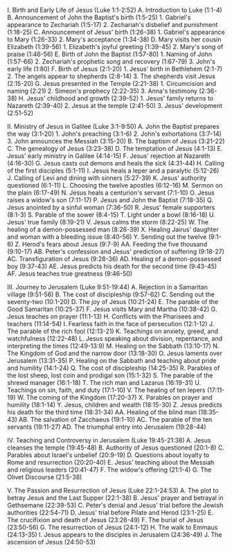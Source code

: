 I. Birth and Early Life of Jesus (Luke 1:1-2:52)
    A. Introduction to Luke (1:1-4)
    B. Announcement of John the Baptist's birth (1:5-25)
        1. Gabriel's appearance to Zechariah (1:5-17)
        2. Zechariah's disbelief and punishment (1:18-25)
    C. Announcement of Jesus' birth (1:26-38)
        1. Gabriel's appearance to Mary (1:26-33)
        2. Mary's acceptance (1:34-38)
    D. Mary visits her cousin Elizabeth (1:39-56)
        1. Elizabeth's joyful greeting (1:39-45)
        2. Mary's song of praise (1:46-56)
    E. Birth of John the Baptist (1:57-80)
        1. Naming of John (1:57-66)
        2. Zechariah's prophetic song and recovery (1:67-79)
        3. John's early life (1:80)
    F. Birth of Jesus (2:1-20)
        1. Jesus' birth in Bethlehem (2:1-7)
        2. The angels appear to shepherds (2:8-14)
        3. The shepherds visit Jesus (2:15-20)
    G. Jesus presented in the Temple (2:21-38)
        1. Circumcision and naming (2:21)
        2. Simeon's prophecy (2:22-35)
        3. Anna's testimony (2:36-38)
    H. Jesus' childhood and growth (2:39-52)
        1. Jesus' family returns to Nazareth (2:39-40)
        2. Jesus at the temple (2:41-50)
        3. Jesus' development (2:51-52)

II. Ministry of Jesus in Galilee (Luke 3:1-9:50)
    A. John the Baptist prepares the way (3:1-20)
        1. John's preaching (3:1-6)
        2. John's exhortations (3:7-14)
        3. John announces the Messiah (3:15-20)
    B. The baptism of Jesus (3:21-22)
    C. The genealogy of Jesus (3:23-38)
    D. The temptation of Jesus (4:1-13)
    E. Jesus' early ministry in Galilee (4:14-15)
    F. Jesus' rejection at Nazareth (4:16-30)
    G. Jesus casts out demons and heals the sick (4:31-44)
    H. Calling of the first disciples (5:1-11)
    I. Jesus heals a leper and a paralytic (5:12-26)
    J. Calling of Levi and dining with sinners (5:27-39)
    K. Jesus' authority questioned (6:1-11)
    L. Choosing the twelve apostles (6:12-16)
    M. Sermon on the plain (6:17-49)
    N. Jesus heals a centurion's servant (7:1-10)
    O. Jesus raises a widow's son (7:11-17)
    P. Jesus and John the Baptist (7:18-35)
    Q. Jesus anointed by a sinful woman (7:36-50)
    R. Jesus' female supporters (8:1-3)
    S. Parable of the sower (8:4-15)
    T. Light under a bowl (8:16-18)
    U. Jesus' true family (8:19-21)
    V. Jesus calms the storm (8:22-25)
    W. The healing of a demon-possessed man (8:26-39)
    X. Healing Jairus' daughter and woman with a bleeding issue (8:40-56)
    Y. Sending out the twelve (9:1-6)
    Z. Herod's fears about Jesus (9:7-9)
    AA. Feeding the five thousand (9:10-17)
    AB. Peter's confession and Jesus' prediction of suffering (9:18-27)
    AC. Transfiguration of Jesus (9:28-36)
    AD. Healing of a demon-possessed boy (9:37-43)
    AE. Jesus predicts his death for the second time (9:43-45)
    AF. Jesus teaches true greatness (9:46-50)

III. Journey to Jerusalem (Luke 9:51-19:44)
    A. Rejection in a Samaritan village (9:51-56)
    B. The cost of discipleship (9:57-62)
    C. Sending out the seventy-two (10:1-20)
    D. The joy of Jesus (10:21-24)
    E. The parable of the Good Samaritan (10:25-37)
    F. Jesus visits Mary and Martha (10:38-42)
    G. Jesus teaches on prayer (11:1-13)
    H. Conflicts with the Pharisees and teachers (11:14-54)
    I. Fearless faith in the face of persecution (12:1-12)
    J. The parable of the rich fool (12:13-21)
    K. Teachings on anxiety, greed, and watchfulness (12:22-48)
    L. Jesus speaking about division, repentance, and interpreting the times (12:49-13:9)
    M. Healing on the Sabbath (13:10-17)
    N. The Kingdom of God and the narrow door (13:18-30)
    O. Jesus laments over Jerusalem (13:31-35)
    P. Healing on the Sabbath and teaching about pride and humility (14:1-24)
    Q. The cost of discipleship (14:25-35)
    R. Parables of the lost sheep, lost coin and prodigal son (15:1-32)
    S. The parable of the shrewd manager (16:1-18)
    T. The rich man and Lazarus (16:19-31)
    U. Teachings on sin, faith, and duty (17:1-10)
    V. The healing of ten lepers (17:11-19)
    W. The coming of the Kingdom (17:20-37)
    X. Parables on prayer and humility (18:1-14)
    Y. Jesus, children and wealth (18:15-30)
    Z. Jesus predicts his death for the third time (18:31-34)
    AA. Healing of the blind man (18:35-43)
    AB. The salvation of Zacchaeus (19:1-10)
    AC. The parable of the ten servants (19:11-27)
    AD. The triumphal entry into Jerusalem (19:28-44)

IV. Teaching and Controversy in Jerusalem (Luke 19:45-21:38)
    A. Jesus cleanses the temple (19:45-48)
    B. Authority of Jesus questioned (20:1-8)
    C. Parables about Israel's unbelief (20:9-19)
    D. Questions about loyalty to Rome and resurrection (20:20-40)
    E. Jesus' teaching about the Messiah and religious leaders (20:41-47)
    F. The widow's offering (21:1-4)
    G. The Olivet Discourse (21:5-38)

V. The Passion and Resurrection of Jesus (Luke 22:1-24:53)
    A. The plot to betray Jesus and the Last Supper (22:1-38)
    B. Jesus' prayer and betrayal in Gethsemane (22:39-53)
    C. Peter's denial and Jesus' trial before the Jewish authorities (22:54-71)
    D. Jesus' trial before Pilate and Herod (23:1-25)
    E. The crucifixion and death of Jesus (23:26-49)
    F. The burial of Jesus (23:50-56)
    G. The resurrection of Jesus (24:1-12)
    H. The walk to Emmaus (24:13-35)
    I. Jesus appears to the disciples in Jerusalem (24:36-49)
    J. The ascension of Jesus (24:50-53)